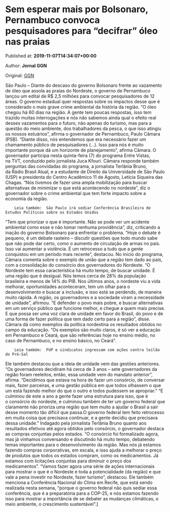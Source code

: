 
# Sem esperar mais por Bolsonaro, Pernambuco convoca pesquisadores para “decifrar” óleo nas praias

Published at: **2019-11-07T14:34:07+00:00**

Author: **Jornal GGN**

Original: [GGN](https://jornalggn.com.br/noticia/sem-esperar-mais-por-bolsonaro-pernambuco-convoca-pesquisadores-para-decifrar-oleo-nas-praias/)

São Paulo – Diante do descaso do governo Bolsonaro frente ao vazamento de óleo que assola as praias do Nordeste, o governo de Pernambuco lançou um edital de R$ 2,5 milhões para convocar pesquisadores de 12 áreas. O governo estadual quer respostas sobre os impactos desse que é considerado o mais grave crime ambiental da história da região.
“O óleo chegou há 60 dias na região. A gente tem poucas respostas, isso tem trazido muitas interrogações e nós não sabemos ainda qual o efeito real desses vazamentos para o futuro, não apenas do turismo, mas para a questão do meio ambiente, dos trabalhadores da pesca, o que isso atingiu os nossos estuários”, afirma o governador de Pernambuco, Paulo Câmara (PSB). “Diante disso, nós entendemos que era necessário fazer um chamamento público de pesquisadores (…). Isso para nós é muito importante porque dá um horizonte de planejamento”, afirma Câmara.
O governador participa nesta quinta-feira (7) do programa Entre Vistas, na TVT, conduzido pelo jornalista Juca Kfouri. Câmara responde também perguntas das convidadas do programa, a jornalista Terlânia Bruno, da Rádio Brasil Atual, e a estudante de Direito da Universidade de São Paulo (USP) e presidenta do Centro Acadêmico 11 de Agosto, Letícia Siqueira das Chagas.
“Nós tivemos de fazer uma ampla mobilização para buscar alternativas de minimizar o que está acontecendo no nordeste”, diz o governador sobre o crime ambiental que tem forte impacto sobre a economia da região.

        Leia também:  São Paulo irá sediar Conferência Brasileira de Estudos Políticos sobre os Estados Unidos
      
“Tem que priorizar o que é importante. Não se pode ver um acidente ambiental como esse e não tomar nenhuma providência”, diz, criticando a inação do governo Bolsonaro para enfrentar o problema. “Hoje o debate é pequeno, é um debate rasteiro – discutir questões que todo mundo sabe que não pode dar certo, como o aumento de circulação de armas no país. Isso vai aumentar a violência. É um retrocesso a tudo que a gente conquistou em um período mais recente”, destacou.
No início do programa, Câmara comenta sobre o exemplo de união que a região tem dado ao país, com a consolidação do consórcio dos governadores do Nordeste. “O Nordeste tem essa característica há muito tempo, de buscar unidade. É uma região que é desigual. Nós temos cerca de 28% da população brasileira e menos de 14% do PIB. Nos últimos anos, o nordeste viu a vida melhorar, oportunidades aconteceram, tem um olhar para o desenvolvimento e buscar a inclusão, e isso está se perdendo, de maneira muito rápida. A região, os governadores e a sociedade viram a necessidade de unidade”, afirmou.
“E defender o povo mais pobre, e buscar alternativas em um serviço público que funcione melhor, e chegue a quem mais precise. E que possa ser uma voz clara de unidade em favor do Brasil, do povo e de uma forma de fazer política que tem dado certo para a região”, disse.
Câmara dá como exemplos da política nordestina os resultados obtidos no campo da educação. “Os exemplos são muito claros, é só ver a educação em Pernambuco e Ceará, que são referências hoje no ensino médio, no caso de Pernambuco, e no ensino básico, no Ceará”.

        Leia também:  FUP e sindicatos ingressam com ações contra leilão do Pré-Sal
      
Ele também destacou que a ideia de unidade vem das gestões anteriores. “Os governadores decidiram há cerca de 3 anos – sete governadores da região foram reeleitos, então, essa unidade vem do mandato anterior”, afirma. “Decidimos que estava na hora de fazer um consórcio, de conversar mais, fazer parceiras, e uma gestão pública em que todos olhassem o que um está fazendo melhor do que o outro e todos pudessem se apropriar.”
“E culminou de este a ano a gente fazer uma estrutura para isso, que é o consórcio do nordeste, e culminou também de ter um governo federal que claramente não prioriza uma região que tem muito a ajudar o Brasil a sair desse momento tão difícil que passa.O governo federal tem feito retrocesso em muita coisa que precisava continuar, e a gente decidiu que precisava dessa unidade.”
Indagado pela jornalista Terlânia Bruno quanto aos resultados efetivos até agora obtidos pelo consórcio, o governador destaca as compras conjuntas pelos estados. “O consórcio foi formalizado agora, mas já vínhamos conversando e discutindo há muito tempo, debatendo temas importantes para o desenvolvimento da região. Mas nós já estamos fazendo compras corporativas, em escala, e isso ajuda a melhorar o preço de produtos que todos os estados compram, como os medicamentos. Já estamos com licitações conjuntas para diminuir o preço dos medicamentos”.
“Vamos fazer agora uma série de ações internacionais para mostrar o que é o Nordeste e toda a potencialidade (da região) e que vale a pena investir no Nordeste, fazer turismo”, destacou. Ele também menciona a Conferência Nacional do Clima em Recife, que está sendo realizada nesta semana, “porque o governo federal não quis sediar essa conferência, que é a preparatória para a COP-25, e nós estamos fazendo isso para mostrar a importância de se debater as mudanças climáticas, o meio ambiente, o crescimento sustentável”.]
